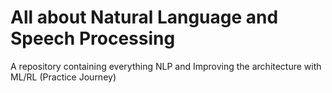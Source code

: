 # All about Natural Language and Speech Processing 
A repository containing everything NLP and Improving the architecture with ML/RL (Practice Journey)  
 
                                     
